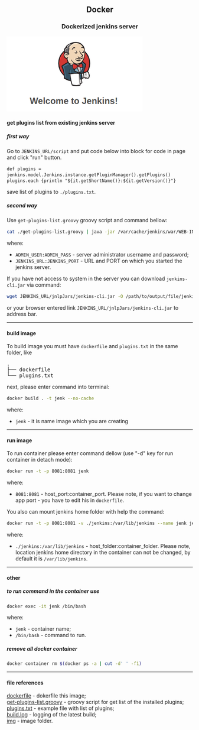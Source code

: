 ## <p style="text-align: center;">Docker</p>

### <p style="text-align: center;">Dockerized jenkins server</p>
![task ](./img/1.png)

#### get plugins list from existing jenkins server

##### first way

Go to `JENKINS_URL/script` and put code below into block for code in page and click "run" button.  

```
def plugins = jenkins.model.Jenkins.instance.getPluginManager().getPlugins()
plugins.each {println "${it.getShortName()}:${it.getVersion()}"}
```

save list of plugins to `./plugins.txt`.  

##### second way
Use `get-plugins-list.groovy` groovy script and command bellow:  
```bash
cat ./get-plugins-list.groovy | java -jar /var/cache/jenkins/war/WEB-INF/jenkins-cli.jar -auth ADMIN_USER:ADMIN_PASS -s JENKINS_URL:JENKINS_PORT/ groovy = > ./plugins.txt
```
where:  
-   `ADMIN_USER:ADMIN_PASS` - server administrator username and password;  
-   `JENKINS_URL:JENKINS_PORT` - URL and PORT on which you started the jenkins server.  
  
If you have not access to system in the server you can download `jenkins-cli.jar` via command:  
```bash
wget JENKINS_URL/jnlpJars/jenkins-cli.jar -O /path/to/output/file/jenkins-cli.jar
```
or your browser entered link `JENKINS_URL/jnlpJars/jenkins-cli.jar` to address bar.  

***
#### build image
To build image you must have `dockerfile` and `plugins.txt` in the same folder, like  
<pre>
.
├── dockerfile
└── plugins.txt
</pre>  
next, please enter command into terminal:  
```bash
docker build . -t jenk --no-cache
```
where:  
-   `jenk` - it is name image which you are creating

***
#### run image
To run container please enter command dellow (use "-d" key for run container in detach mode):
```bash
docker run -t -p 8081:8081 jenk
```
where:  
-   `8081:8081` - host_port:container_port. Please note, if you want to change app port - you have to edit his in `dockerfile`.  

You also can mount jenkins home folder with help the command:
```bash
docker run -t -p 8081:8081 -v ./jenkins:/var/lib/jenkins --name jenk jenk
```
where:  
-   `./jenkins:/var/lib/jenkins` - host_folder:container_folder. Please note, location jenkins home directory in the container can not be changed, by default it is `/var/lib/jenkins`.  

***
#### other
##### to run command in the container use
```bash
docker exec -it jenk /bin/bash
```
where:  
-   `jenk` - container name;
-   `/bin/bash` - command to run.

##### remove all docker container
```bash
docker container rm $(docker ps -a | cut -d' ' -f1)
```
***
#### file references
[dockerfile](./dockerfile) - dokerfile this image;  
[get-plugins-list.groovy](./get-plugins-list.groovy) - groovy script for get list of the installed plugins;  
[plugins.txt](./plugins.txt) - example file with list of plugins;  
[build.log](./logs/build.log) - logging of the latest build;  
[img](./img) - image folder.  